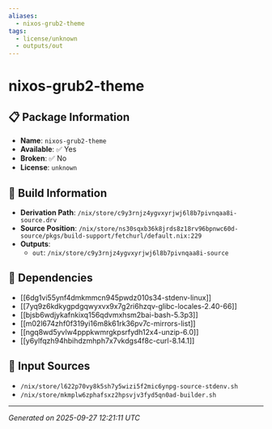 ```yaml
---
aliases:
  - nixos-grub2-theme
tags:
  - license/unknown
  - outputs/out
---
```


# nixos-grub2-theme

## 📋 Package Information

- **Name**: `nixos-grub2-theme`
- **Available**: ✅ Yes
- **Broken**: ✅ No
- **License**: `unknown`

## 🔧 Build Information

- **Derivation Path**: `/nix/store/c9y3rnjz4ygvxyrjwj6l8b7pivnqaa8i-source.drv`
- **Source Position**: `/nix/store/ns30sqxb36k8jrds8z18rv96bpnwc60d-source/pkgs/build-support/fetchurl/default.nix:229`
- **Outputs**:
  - `out`:  `/nix/store/c9y3rnjz4ygvxyrjwj6l8b7pivnqaa8i-source`

## 🔗 Dependencies

- [[6dg1vi55ynf4dmkmmcn945pwdz010s34-stdenv-linux]]
- [[7yq9z6kdkygpdgqwyxvx9x7g2ri6hzqv-glibc-locales-2.40-66]]
- [[bjsb6wdjykafnkixq156qdvmxhsm2bai-bash-5.3p3]]
- [[m02l674zhf0f319yi16m8k61rk36pv7c-mirrors-list]]
- [[ngq8wd5yvlw4pppkwmrgkpsrfydh12x4-unzip-6.0]]
- [[y6ylfqzh94hbihdzmhph7x7vkdgs4f8c-curl-8.14.1]]

## 📁 Input Sources

- `/nix/store/l622p70vy8k5sh7y5wizi5f2mic6ynpg-source-stdenv.sh`
- `/nix/store/mkmplw6zphafsxz2hpsvjv3fyd5qn0ad-builder.sh`

---
*Generated on 2025-09-27 12:21:11 UTC*
